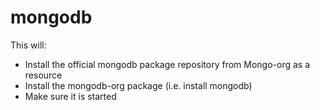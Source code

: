 # mongodb

This will:

* Install the official mongodb package repository from Mongo-org as a resource
* Install the mongodb-org package (i.e. install mongodb)
* Make sure it is started


